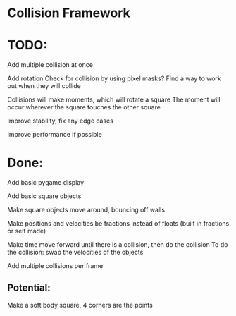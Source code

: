 # Collision Framework

# TODO:

Add multiple collision at once

Add rotation
Check for collision by using pixel masks?
Find a way to work out when they will collide

Collisions will make moments, which will rotate a square
The moment will occur wherever the square touches the other square

Improve stability, fix any edge cases

Improve performance if possible

# Done:

Add basic pygame display

Add basic square objects

Make square objects move around, bouncing off walls

Make positions and velocities be fractions instead of floats (built in fractions or self made)

Make time move forward until there is a collision, then do the collision
To do the collision: swap the velocities of the objects

Add multiple collisions per frame

## Potential:

Make a soft body square, 4 corners are the points
